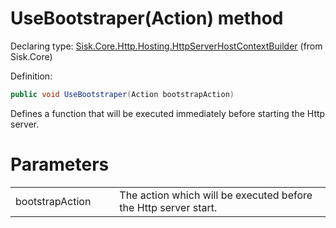 <!--

Copyrights 2023 Sisk Framework - CypherPotato
Published under MIT license

!!! DO NOT EDIT THIS FILE !!!
This file was generated by a tool in the Sisk package. To edit the information in this documentation,
edit the XML documentation present in the Sisk source code.

-->


# UseBootstraper(Action) method

Declaring type: [Sisk.Core.Http.Hosting.HttpServerHostContextBuilder](/read?q=/contents/spec/Sisk.Core.Http.Hosting.HttpServerHostContextBuilder.md) (from Sisk.Core)


Definition:

```cs
public void UseBootstraper(Action bootstrapAction)
```

Defines a function that will be executed immediately before starting the Http server.


# Parameters

<table>
    <tbody>
<tr>
    <td width="33%">bootstrapAction</td>
    <td>The action which will be executed before the Http server start.</td>
</tr>
    </tbody>
</table>
